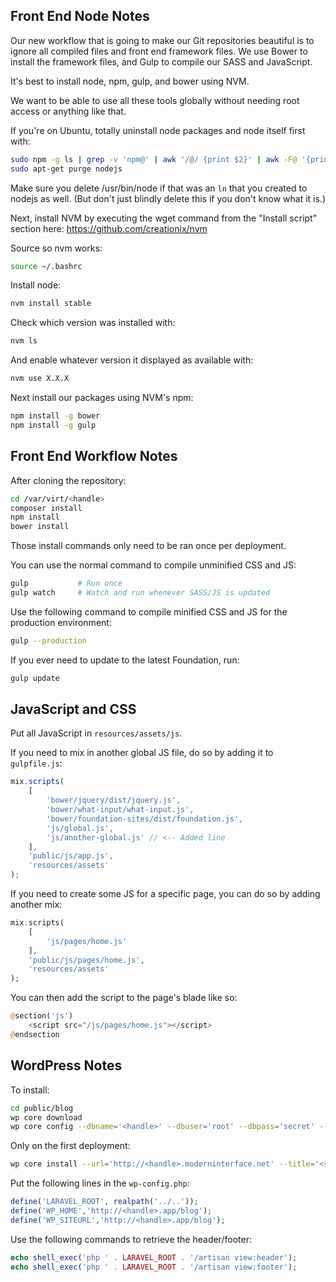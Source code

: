 Front End Node Notes
--------------------
Our new workflow that is going to make our Git repositories beautiful is to ignore all compiled files and front end framework files.  We use Bower to install the framework files, and Gulp to compile our SASS and JavaScript.

It's best to install node, npm, gulp, and bower using NVM.

We want to be able to use all these tools globally without needing root access or anything like that.

If you're on Ubuntu, totally uninstall node packages and node itself first with:
```bash
sudo npm -g ls | grep -v 'npm@' | awk '/@/ {print $2}' | awk -F@ '{print $1}' | sudo xargs npm -g rm
sudo apt-get purge nodejs
```

Make sure you delete /usr/bin/node if that was an `ln` that you created to nodejs as well.  (But don't just blindly delete this if you don't know what it is.)

Next, install NVM by executing the wget command from the "Install script" section here:
https://github.com/creationix/nvm

Source so nvm works:
```bash
source ~/.bashrc
```

Install node:
```bash
nvm install stable
```

Check which version was installed with:
```bash
nvm ls
```

And enable whatever version it displayed as available with:
```bash
nvm use X.X.X
```

Next install our packages using NVM's npm:
```bash
npm install -g bower
npm install -g gulp
```

Front End Workflow Notes
------------------------
After cloning the repository:
```bash
cd /var/virt/<handle>
composer install
npm install
bower install
```

Those install commands only need to be ran once per deployment.

You can use the normal command to compile unminified CSS and JS:
```bash
gulp           # Run once
gulp watch     # Watch and run whenever SASS/JS is updated
```

Use the following command to compile minified CSS and JS for the production environment:
```bash
gulp --production
```

If you ever need to update to the latest Foundation, run:
```bash
gulp update
```

JavaScript and CSS
------------------
Put all JavaScript in `resources/assets/js`.

If you need to mix in another global JS file, do so by adding it to `gulpfile.js`:
```javascript
mix.scripts(
	[
		'bower/jquery/dist/jquery.js',
		'bower/what-input/what-input.js',
		'bower/foundation-sites/dist/foundation.js',
		'js/global.js',
		'js/another-global.js' // <-- Added line
	],
	'public/js/app.js',
	'resources/assets'
);
```

If you need to create some JS for a specific page, you can do so by adding another mix:
```php
mix.scripts(
	[
		'js/pages/home.js'
	],
	'public/js/pages/home.js',
	'resources/assets'
);
```

You can then add the script to the page's blade like so:
```php
@section('js')
	<script src="/js/pages/home.js"></script>
@endsection
```

WordPress Notes
---------------
To install:
```bash
cd public/blog
wp core download
wp core config --dbname='<handle>' --dbuser='root' --dbpass='secret' --dbhost='localhost'
```

Only on the first deployment:
```bash
wp core install --url='http://<handle>.moderninterface.net' --title='<site name>' --admin_user='<user>' --admin_password='<pass>' --admin_email='<email>'
```

Put the following lines in the `wp-config.php`:
```php
define('LARAVEL_ROOT', realpath('../..'));
define('WP_HOME','http://<handle>.app/blog');
define('WP_SITEURL','http://<handle>.app/blog');
```

Use the following commands to retrieve the header/footer:
```php
echo shell_exec('php ' . LARAVEL_ROOT . '/artisan view:header');
echo shell_exec('php ' . LARAVEL_ROOT . '/artisan view:footer');
```
